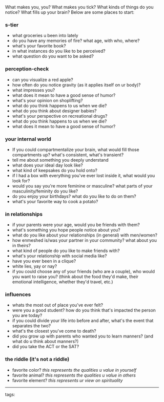 What makes you, you? What makes you tick? What kinds of things do you notice? What fills up your brain? Below are some places to start:

### s-tier
- what groceries u been into lately
- do you have any memories of fire? what age, with who, where?
- what's your favorite book?
- in what instances do you like to be perceived?
- what question do you want to be asked?

### perception-check
- can you visualize a red apple?
- how often do you notice gravity (as it applies itself on ur body)?
- what impresses you?
- what does it mean to have a good sense of humor?
- what's your opinion on shoplifting?
- what do you think happens to us when we die?
- what do you think about designer babies?
- what's your perspective on recreational drugs?
- what do you think happens to us when we die?
- what does it mean to have a good sense of humor?

### your internal world
- If you could compartmentalize your brain, what would fill those compartments up? what's consistent, what's transient? 
- tell me about something you deeply understand
- what does your ideal day look like?
- what kind of keepsakes do you hold onto?
- if I had a box with everything you've ever lost inside it, what would you look for?
- would you say you're more feminine or masculine? what parts of your masculinity/feminity do you like?
- do you enjoy your birthdays? what do you like to do on them?
- what's your favorite way to cook a potato?

### in relationships
- if your parents were your age, would you be friends with them?
- what's something you hope people notice about you?
- what do you like about your relationships (in general) with men/women?
- how enmeshed is/was your partner in your community? what about you in theirs?
- what kind of people do you like to make friends with?
- what's your relationship with social media like?
- have you ever been in a clique?
- white lies, yay or nay?
- if you could choose any of your friends (who are a couple), who would you want to raise you? (think about the food they'd make, their emotional intelligence, whether they'd travel, etc.)

### influences
- whats the most out of place you've ever felt?
- were you a good student? how do you think that's impacted the person you are today?
- if you could divide your life into before and after, what's the event that separates the two?
- what's the closest you've come to death?
- did you grow up with parents who wanted you to learn manners? (and what do u think about manners?)
- did you take the ACT or the SAT?

### the riddle (it's not a riddle)
- favorite color? *this represents the qualities u value in yourself*
- favorite animal? *this represents the qualities u value in others*
- favorite element? *this represents ur view on spirituality*






---
tags: 